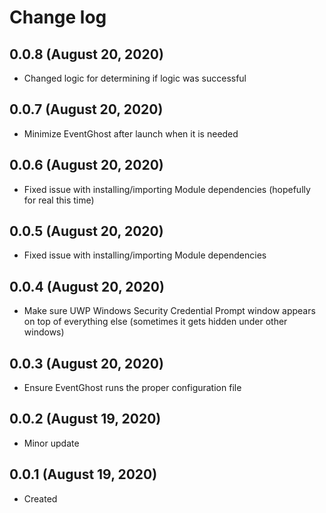 # Change log

## 0.0.8 (August 20, 2020)

- Changed logic for determining if logic was successful

## 0.0.7 (August 20, 2020)

- Minimize EventGhost after launch when it is needed

## 0.0.6 (August 20, 2020)

- Fixed issue with installing/importing Module dependencies (hopefully for real this time)

## 0.0.5 (August 20, 2020)

- Fixed issue with installing/importing Module dependencies

## 0.0.4 (August 20, 2020)

- Make sure UWP Windows Security Credential Prompt window appears on top of everything else (sometimes it gets hidden under other windows)

## 0.0.3 (August 20, 2020)

- Ensure EventGhost runs the proper configuration file

## 0.0.2 (August 19, 2020)

- Minor update

## 0.0.1 (August 19, 2020)

- Created

